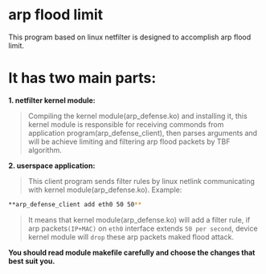# arp flood limit 
This program based on linux netfilter is designed to accomplish arp flood limit.

# It has two main parts:
**1. netfilter kernel module:**
> Compiling the kernel module(arp_defense.ko) and installing it, this kernel module is responsible for receiving commonds from application program(arp_defense_client), then parses arguments and will be achieve limiting and filtering arp flood packets by TBF algorithm.
   
**2. userspace application:**
> This client program sends filter rules by linux netlink communicating with kernel module(arp_defense.ko). 
>  Example:
   ```Bash
   **arp_defense_client add eth0 50 50**
   ```
> It means that kernel module(arp_defense.ko) will add a filter rule, if arp packets`(IP+MAC)` on `eth0` interface extends `50 per second`, device kernel module will `drop` these arp packets maked flood attack.  

**You should read module makefile carefully and choose the changes that best suit you.**
